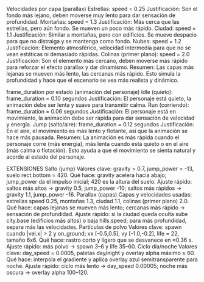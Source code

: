 Velocidades por capa (parallax)
Estrellas: speed = 0.25
Justificación: Son el fondo más lejano, deben moverse muy lento para dar sensación de profundidad.
Montañas: speed = 1.3
Justificación: Más cerca que las estrellas, pero aún fondo. Se mueven un poco más rápido.
Ciudad: speed = 1.1
Justificación: Similar a montañas, pero con edificios. Se mueve despacio para que no distraiga y se mantenga como fondo.
Nubes: speed = 1.2
Justificación: Elemento atmosférico, velocidad intermedia para que no se vean estáticas ni demasiado rápidas.
Colinas (primer plano): speed = 2.0
Justificación: Son el elemento más cercano, deben moverse más rápido para reforzar el efecto parallax y dar dinamismo.
Resumen:
Las capas más lejanas se mueven más lento, las cercanas más rápido. Esto simula la profundidad y hace que el escenario se vea más realista y dinámico.

frame_duration por estado (animación del personaje)
Idle (quieto): frame_duration = 0.10 segundos
Justificación: El personaje está quieto, la animación debe ser lenta y suave para transmitir calma.
Run (corriendo): frame_duration = 0.06 segundos
Justificación: El personaje está en movimiento, la animación debe ser rápida para dar sensación de velocidad y energía.
Jump (salto/aire): frame_duration = 0.12 segundos
Justificación: En el aire, el movimiento es más lento y flotante, así que la animación se hace más pausada.
Resumen:
La animación es más rápida cuando el personaje corre (más energía), más lenta cuando está quieto o en el aire (más calma o flotación). Esto ayuda a que el movimiento se sienta natural y acorde al estado del personaje.


EXTENSIONES
Salto (jump)
Valores clave: gravity = 0.7, jump_power = -13, suelo rect.bottom = 420.
Qué hace: gravity acelera hacia abajo; jump_power da el impulso inicial; 420 es la altura del suelo.
Ajuste rápido: saltos más altos → gravity 0.5, jump_power -10; saltos más rápidos → gravity 1.1, jump_power -16.
Parallax (capas)
Capas y velocidades usadas: estrellas speed 0.25, montañas 1.3, ciudad 1.1, colinas (primer plano) 2.0.
Qué hace: capas lejanas se mueven más lento; cercanas más rápido → sensación de profundidad.
Ajuste rápido: si la ciudad queda oculta sube city.base (edificios más altos) o baja hills.speed; para más profundidad, separa más las velocidades.
Partículas de polvo
Valores clave: spawn cuando |vel.x| > 2 y on_ground; vx [-0.5,0.5], vy [-1.0,-0.2], life = 22, tamaño 6x6.
Qué hace: rastro corto y ligero que se desvanece en ≈0.36 s.
Ajuste rápido: más polvo → spawn 3–6 y life 35–60.
Ciclo día/noche
Valores clave: day_speed = 0.0005, paletas day/night y overlay alpha máximo ≈ 60.
Qué hace: interpola el gradiente y aplica overlay azul semitransparente para noche.
Ajuste rápido: ciclo más lento → day_speed 0.00005; noche más oscura → overlay alpha 100–120.
